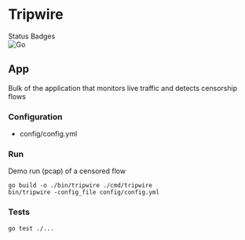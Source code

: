# Tripwire

Status Badges  
![Go](https://github.com/Kkevsterrr/censorship-detection/workflows/Go/badge.svg)

## App

Bulk of the application that monitors live traffic and detects censorship flows

### Configuration
- config/config.yml

### Run

Demo run (pcap) of a censored flow

```shell script
go build -o ./bin/tripwire ./cmd/tripwire
bin/tripwire -config_file config/config.yml
```

### Tests

```shell script
go test ./...
```

